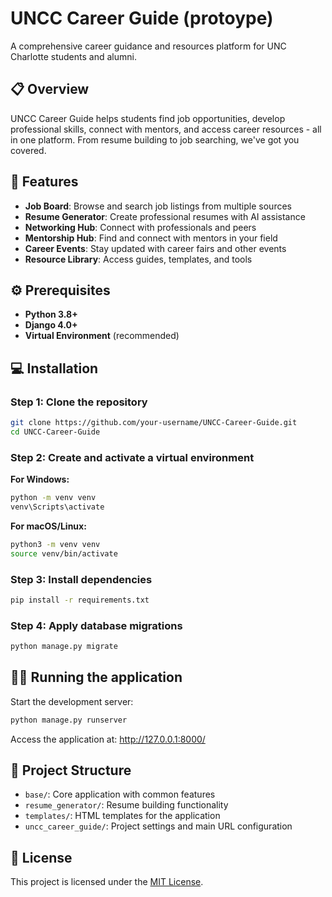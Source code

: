 # UNCC Career Guide (protoype)

A comprehensive career guidance and resources platform for UNC Charlotte students and alumni.

## 📋 Overview

UNCC Career Guide helps students find job opportunities, develop professional skills, connect with mentors, and access career resources - all in one platform. From resume building to job searching, we've got you covered.

## 🚀 Features

- **Job Board**: Browse and search job listings from multiple sources
- **Resume Generator**: Create professional resumes with AI assistance
- **Networking Hub**: Connect with professionals and peers
- **Mentorship Hub**: Find and connect with mentors in your field
- **Career Events**: Stay updated with career fairs and other events
- **Resource Library**: Access guides, templates, and tools

## ⚙️ Prerequisites

- **Python 3.8+**
- **Django 4.0+**
- **Virtual Environment** (recommended)

## 💻 Installation

### Step 1: Clone the repository

```bash
git clone https://github.com/your-username/UNCC-Career-Guide.git
cd UNCC-Career-Guide
```

### Step 2: Create and activate a virtual environment

**For Windows:**

```bash
python -m venv venv
venv\Scripts\activate
```

**For macOS/Linux:**

```bash
python3 -m venv venv
source venv/bin/activate
```

### Step 3: Install dependencies

```bash
pip install -r requirements.txt
```

### Step 4: Apply database migrations

```bash
python manage.py migrate
```

## 🏃‍♂️ Running the application

Start the development server:

```bash
python manage.py runserver
```

Access the application at: http://127.0.0.1:8000/

## 📁 Project Structure

- `base/`: Core application with common features
- `resume_generator/`: Resume building functionality
- `templates/`: HTML templates for the application
- `uncc_career_guide/`: Project settings and main URL configuration

## 📝 License

This project is licensed under the [MIT License](LICENSE).
